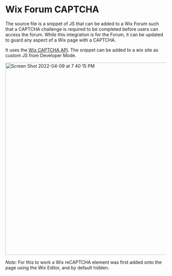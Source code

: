 # Wix Forum CAPTCHA

The source file is a snippet of JS that can be added to a Wix Forum such that a CAPTCHA challenge is required to be completed before users can access the forum. 
While this integration is for the Forum, it can be updated to guard any aspect of a Wix page with a CAPTCHA. 

It uses the [Wix CAPTCHA API](https://www.wix.com/velo/reference/$w/captcha). The snippet can be added to a wix site as custom JS from Developer Mode. 

<img width="600" alt="Screen Shot 2022-04-09 at 7 40 15 PM" src="https://user-images.githubusercontent.com/7269486/162598851-b7ff32ff-0846-4051-8603-1010268a0485.png">

<i> Note: </i> For this to work a Wix reCAPTCHA element was first added onto the page using the Wix Editor, and by default hidden. 
